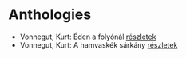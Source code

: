 # Anthologies

- Vonnegut, Kurt: Éden a folyónál [részletek](_details/%7Bopf.creator%7D.md#id_1624)
- Vonnegut, Kurt: A hamvaskék sárkány [részletek](_details/%7Bopf.creator%7D.md#id_1701)